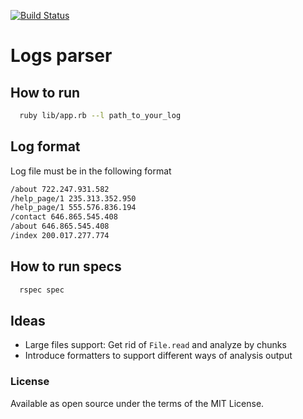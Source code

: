 [![Build Status](https://travis-ci.com/alexshgov/sp-test-task.svg?branch=master)](https://travis-ci.com/alexshgov/sp-test-task)

# Logs parser 

## How to run

```bash
  ruby lib/app.rb --l path_to_your_log
```

## Log format

Log file must be in the following format

```bash
/about 722.247.931.582
/help_page/1 235.313.352.950
/help_page/1 555.576.836.194
/contact 646.865.545.408
/about 646.865.545.408
/index 200.017.277.774
```

## How to run specs

```bash
  rspec spec
```

## Ideas

* Large files support: Get rid of `File.read` and analyze by chunks
* Introduce formatters to support different ways of analysis output

### License

Available as open source under the terms of the MIT License.
